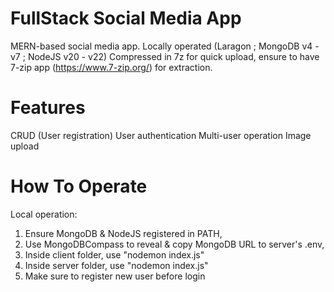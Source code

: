 # FullStack Social Media App
MERN-based social media app.
Locally operated (Laragon ; MongoDB v4 - v7 ; NodeJS v20 - v22)
Compressed in 7z for quick upload, ensure to have 7-zip app (https://www.7-zip.org/) for extraction.

# Features
CRUD (User registration)
User authentication
Multi-user operation
Image upload

# How To Operate

Local operation:
1. Ensure MongoDB & NodeJS registered in PATH,
2. Use MongoDBCompass to reveal & copy MongoDB URL to server's .env,
3. Inside client folder, use "nodemon index.js"
4. Inside server folder, use "nodemon index.js"
5. Make sure to register new user before login

